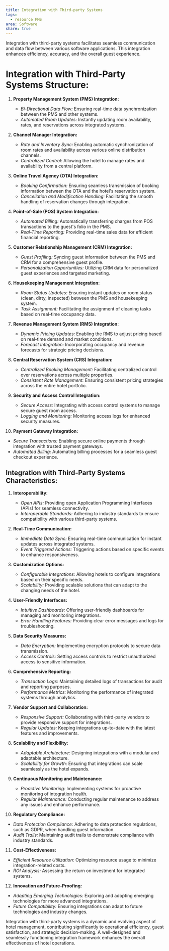 ```yaml
---
title: Integration with Third-party Systems
tags:
  - resource PMS
area: Software
share: true
---
```


Integration with third-party systems facilitates seamless communication and data flow between various software applications. This integration enhances efficiency, accuracy, and the overall guest experience. 

# Integration with Third-Party Systems Structure:

1. **Property Management System (PMS) Integration:**
   - *Bi-Directional Data Flow:* Ensuring real-time data synchronization between the PMS and other systems.
   - *Automated Room Updates:* Instantly updating room availability, rates, and reservations across integrated systems.

2. **Channel Manager Integration:**
   - *Rate and Inventory Sync:* Enabling automatic synchronization of room rates and availability across various online distribution channels.
   - *Centralized Control:* Allowing the hotel to manage rates and availability from a central platform.

3. **Online Travel Agency (OTA) Integration:**
   - *Booking Confirmation:* Ensuring seamless transmission of booking information between the OTA and the hotel's reservation system.
   - *Cancellation and Modification Handling:* Facilitating the smooth handling of reservation changes through integration.

4. **Point-of-Sale (POS) System Integration:**
   - *Automated Billing:* Automatically transferring charges from POS transactions to the guest's folio in the PMS.
   - *Real-Time Reporting:* Providing real-time sales data for efficient financial reporting.

5. **Customer Relationship Management (CRM) Integration:**
   - *Guest Profiling:* Syncing guest information between the PMS and CRM for a comprehensive guest profile.
   - *Personalization Opportunities:* Utilizing CRM data for personalized guest experiences and targeted marketing.

6. **Housekeeping Management Integration:**
   - *Room Status Updates:* Ensuring instant updates on room status (clean, dirty, inspected) between the PMS and housekeeping system.
   - *Task Assignment:* Facilitating the assignment of cleaning tasks based on real-time occupancy data.

7. **Revenue Management System (RMS) Integration:**
   - *Dynamic Pricing Updates:* Enabling the RMS to adjust pricing based on real-time demand and market conditions.
   - *Forecast Integration:* Incorporating occupancy and revenue forecasts for strategic pricing decisions.

8. **Central Reservation System (CRS) Integration:**
   - *Centralized Booking Management:* Facilitating centralized control over reservations across multiple properties.
   - *Consistent Rate Management:* Ensuring consistent pricing strategies across the entire hotel portfolio.

9. **Security and Access Control Integration:**
   - *Secure Access:* Integrating with access control systems to manage secure guest room access.
   - *Logging and Monitoring:* Monitoring access logs for enhanced security measures.

10. **Payment Gateway Integration:**
   - *Secure Transactions:* Enabling secure online payments through integration with trusted payment gateways.
   - *Automated Billing:* Automating billing processes for a seamless guest checkout experience.

## Integration with Third-Party Systems Characteristics:

1. **Interoperability:**
   - *Open APIs:* Providing open Application Programming Interfaces (APIs) for seamless connectivity.
   - *Interoperable Standards:* Adhering to industry standards to ensure compatibility with various third-party systems.

2. **Real-Time Communication:**
   - *Immediate Data Sync:* Ensuring real-time communication for instant updates across integrated systems.
   - *Event Triggered Actions:* Triggering actions based on specific events to enhance responsiveness.

3. **Customization Options:**
   - *Configurable Integrations:* Allowing hotels to configure integrations based on their specific needs.
   - *Scalability:* Providing scalable solutions that can adapt to the changing needs of the hotel.

4. **User-Friendly Interfaces:**
   - *Intuitive Dashboards:* Offering user-friendly dashboards for managing and monitoring integrations.
   - *Error Handling Features:* Providing clear error messages and logs for troubleshooting.

5. **Data Security Measures:**
   - *Data Encryption:* Implementing encryption protocols to secure data transmission.
   - *Access Controls:* Setting access controls to restrict unauthorized access to sensitive information.

6. **Comprehensive Reporting:**
   - *Transaction Logs:* Maintaining detailed logs of transactions for audit and reporting purposes.
   - *Performance Metrics:* Monitoring the performance of integrated systems through analytics.

7. **Vendor Support and Collaboration:**
   - *Responsive Support:* Collaborating with third-party vendors to provide responsive support for integrations.
   - *Regular Updates:* Keeping integrations up-to-date with the latest features and improvements.

8. **Scalability and Flexibility:**
   - *Adaptable Architecture:* Designing integrations with a modular and adaptable architecture.
   - *Scalability for Growth:* Ensuring that integrations can scale seamlessly as the hotel expands.

9. **Continuous Monitoring and Maintenance:**
   - *Proactive Monitoring:* Implementing systems for proactive monitoring of integration health.
   - *Regular Maintenance:* Conducting regular maintenance to address any issues and enhance performance.

10. **Regulatory Compliance:**
   - *Data Protection Compliance:* Adhering to data protection regulations, such as GDPR, when handling guest information.
   - *Audit Trails:* Maintaining audit trails to demonstrate compliance with industry standards.

11. **Cost-Effectiveness:**
   - *Efficient Resource Utilization:* Optimizing resource usage to minimize integration-related costs.
   - *ROI Analysis:* Assessing the return on investment for integrated systems.

12. **Innovation and Future-Proofing:**
   - *Adopting Emerging Technologies:* Exploring and adopting emerging technologies for more advanced integrations.
   - *Future Compatibility:* Ensuring integrations can adapt to future technologies and industry changes.

Integration with third-party systems is a dynamic and evolving aspect of hotel management, contributing significantly to operational efficiency, guest satisfaction, and strategic decision-making. A well-designed and seamlessly functioning integration framework enhances the overall effectiveness of hotel operations.